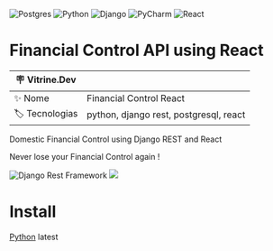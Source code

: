 ![Postgres](https://img.shields.io/badge/postgres-%23316192.svg?style=for-the-badge&logo=postgresql&logoColor=white)
![Python](https://img.shields.io/badge/python-3670A0?style=for-the-badge&logo=python&logoColor=ffdd54)
![Django](https://img.shields.io/badge/Django-092E20?style=for-the-badge&logo=django&logoColor=white)
![PyCharm](https://img.shields.io/badge/PyCharm-000000.svg?&style=for-the-badge&logo=PyCharm&logoColor=white)
![React](https://img.shields.io/badge/React-20232A?style=for-the-badge&logo=react&logoColor=61DAFB)
# Financial Control API using React
| :placard: Vitrine.Dev |     |
| -------------  | --- |
| :sparkles: Nome        | Financial Control React
| :label: Tecnologias | python, django rest, postgresql, react

Domestic Financial Control using Django REST and React

Never lose your Financial Control again !

<img src="https://www.django-rest-framework.org/img/logo.png#vitrinedev" alt="Django Rest Framework">
<img src="https://arquivo.devmedia.com.br/cursos/imagem/curso_o-que-e-react_2127.png#vitrinedev">

<h1> Install </h1>
<a href="https://www.python.org/downloads/" target="_blank">Python</a> latest
